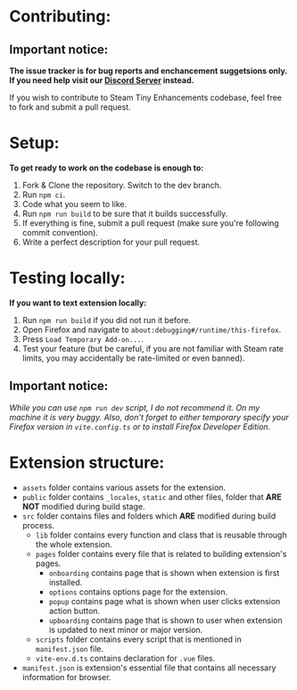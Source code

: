 # Contributing:
## Important notice:
**The issue tracker is for bug reports and enchancement suggetsions only. If you need help visit our [Discord Server]() instead.**

If you wish to contribute to Steam Tiny Enhancements codebase, feel free to fork and submit a pull request.

# Setup:
**To get ready to work on the codebase is enough to:**
1. Fork & Clone the repository. Switch to the dev branch.
2. Run `npm ci`.
3. Code what you seem to like.
4. Run `npm run build` to be sure that it builds successfully.
5. If everything is fine, submit a pull request (make sure you're following commit convention).
6. Write a perfect description for your pull request.

# Testing locally:
**If you want to text extension locally:**
1. Run `npm run build` if you did not run it before.
2. Open Firefox and navigate to `about:debugging#/runtime/this-firefox`.
3. Press `Load Temporary Add-on...`.
4. Test your feature (but be careful, if you are not familiar with Steam rate limits, you may accidentally be rate-limited or even banned).

## Important notice:
*While you can use `npm run dev` script, I do not recommend it. On my machine it is very buggy. Also, don't forget to either temporary specify your Firefox version in `vite.config.ts` or to install Firefox Developer Edition.*

# Extension structure:
* `assets` folder contains various assets for the extension.
* `public` folder contains `_locales`, `static` and other files, folder that **ARE NOT** modified during build stage.
* `src` folder contains files and folders which **ARE** modified during build process.
    * `lib` folder contains every function and class that is reusable through the whole extension.
    * `pages` folder contains every file that is related to building extension's pages.
        * `onboarding` contains page that is shown when extension is first installed.
        * `options` contains options page for the extension.
        * `popup` contains page what is shown when user clicks extension action button.
        * `upboarding` contains page that is shown to user when extension is updated to next minor or major version.
    * `scripts` folder contains every script that is mentioned in `manifest.json` file.
    * `vite-env.d.ts` contains declaration for `.vue` files.
* `manifest.json` is extension's essential file that contains all necessary information for browser.
